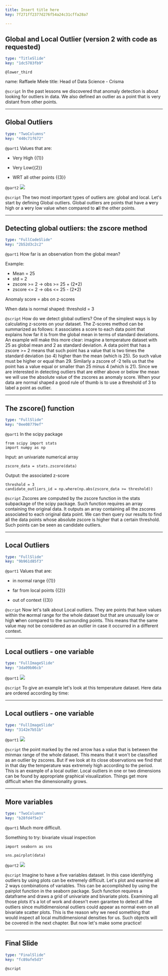 ```yaml
---
title: Insert title here
key: 7f271ff2377d276f54a24c31cffa28a7

---
```

## Global and Local Outlier (version 2 with code as requested)

```yaml
type: "TitleSlide"
key: "1dc5783fb9"
```

`@lower_third`

name: Raffaele Miele
title: Head of Data Science - Crisma


`@script`
In the past lessons we discovered that anomaly detection is about looking for outliers in data. We also defined an outlier as a point that is very distant from other points.


---
## Global Outliers

```yaml
type: "TwoColumns"
key: "440c71f672"
```

`@part1`
Values that are: 

- Very High {{1}}

- Very Low{{2}}

- WRT all other points {{3}}


`@part2`
![](https://assets.datacamp.com/production/repositories/3976/datasets/061e6c7d4f0db09e7d01c190aed10f0f2cab5bff/outlier_esempio1.png)


`@script`
The two most important types of outliers are: global and local. 
Let's start by defining Global outliers. 
Global outliers are points that have a **v**ery high or a **v**ery low value when compared to **a**ll the other points.


---
## Detecting global outliers: the zscore method

```yaml
type: "FullCodeSlide"
key: "2b52d3c2c2"
```

`@part1`
How far is an observation from the global mean?

Example: 
- Mean = 25
- std = 2
- zscore >= 2 -> obs >= 25 + (2*2) 
- zscore <= 2 -> obs <= 25 - (2*2)

Anomaly score = abs on z-scores 

When data is normal shaped: threshold = 3


`@script`
How do we detect global outliers? One of the simplest ways is by calculating z-scores on your dataset. The Z-scores method can be summarized as follows: it associates a score to each data point that explains how far it is from the global mean in terms of standard deviations. An example will make this more clear: imagine a temperature dataset with 25 as global mean and 2 as standard deviation. A data point that has a zscore >= 2 means that such point has a value that is two times the standard deviation (so 4) higher than the mean (which is 25). So such value must be higher or equal than 29. Similarly a zscore of -2 tells us that the point has a value equal or smaller than 25 minus 4 (which is 21). Since we are interested in detecting outliers that are either above or below the mean we will use the absolute value of the zscores as anomaly score. When your data are normal shaped a good rule of thumb is to use a threshold of 3 to label a point as outlier.


---
## The zscore() function

```yaml
type: "FullSlide"
key: "0ee08779ef"
```

`@part1`
In the scipy package
```
from scipy import stats
import numpy as np
```
Input: an univariate numerical array
```
zscore_data = stats.zscore(data)
```
Output: the associated z-score
```
threshold = 3
candidate_outliers_id = np.where(np.abs(zscore_data >= threshold))
```


`@script`
Zscores are computed by the zscore function in the stats subpackage of the scipy package. Such function requires an array containing the original data. It outputs an array containing all the zscores associated to each original data point. We can then query our results to find all the data points whose absolute zscore is higher that a certain threshold. Such points can be seen as candidate outliers.


---
## Local Outliers

```yaml
type: "FullSlide"
key: "9b961d85f3"
```

`@part1`
Values that are: 

- in normal range {{1}}

- far from local points {{2}}

- out of context {{3}}


`@script`
Now let's talk about Local outliers. They are points that have values within the **n**ormal range for the whole dataset but that are unusually low or high **w**hen compared to the surrounding points.
This means that the same value may not be considered as an outlier in case it occurred in a different context.


---
## Local outliers - one variable

```yaml
type: "FullImageSlide"
key: "3da09b06cb"
```

`@part1`
![](https://assets.datacamp.com/production/repositories/3976/datasets/b928709eef331399e258325202345ac50649a300/Slide%203.PNG)


`@script`
To give an example let's look at this temperature dataset. Here data are ordered according by time:


---
## Local outliers - one variable

```yaml
type: "FullImageSlide"
key: "3142e7b51b"
```

`@part1`
![](https://assets.datacamp.com/production/repositories/3976/datasets/2cbe00a1b8d71b48bcbdfb75c34fd2880f73243c/Slide%203_2.PNG)


`@script`
the point marked by the red arrow has a value that is between the minmax  range of the whole dataset. This means that it won't be classified as an outlier by zscores. But if we look at its close observations we find that in that day the temperature was extremely high according to the period. This is an example of a local outlier. 
Local outliers in one or two dimensions can be found by appropriate graphical visualization. Things get more difficult when the dimensionality grows.


---
## More variables

```yaml
type: "TwoColumns"
key: "b28fd4f5e3"
```

`@part1`
Much more difficult.

Something to try: bivariate visual inspection

```
import seaborn as sns
```

```
sns.pairplot(data)
```


`@part2`
![](https://assets.datacamp.com/production/repositories/3976/datasets/ba2738be6361ae1843ee3bd97e5067d74f0d1c2c/slide%205.png)


`@script`
Imagine to have a five variables dataset. In this case identifying outliers by using plots can be extremely difficult. Let's plot and examine  all 2 ways combinations of variables. This can be accomplished by using the pairplot function in the seaborn package. Such function  requires a dataframe and draws a grid of univariate and bivariate plots. 
Examining all those plots it's a lot of work and doesn't even  garantee to detect all the outliers since multidimensional outliers could appear as normal even on all bivariate scatter plots. This is the reason why we need something that would inspect all local multidimensional densities for us. Such objects will be covered in the next chapter. But now let's make some practice!


---
## Final Slide

```yaml
type: "FinalSlide"
key: "fc89afe5d3"
```

`@script`


